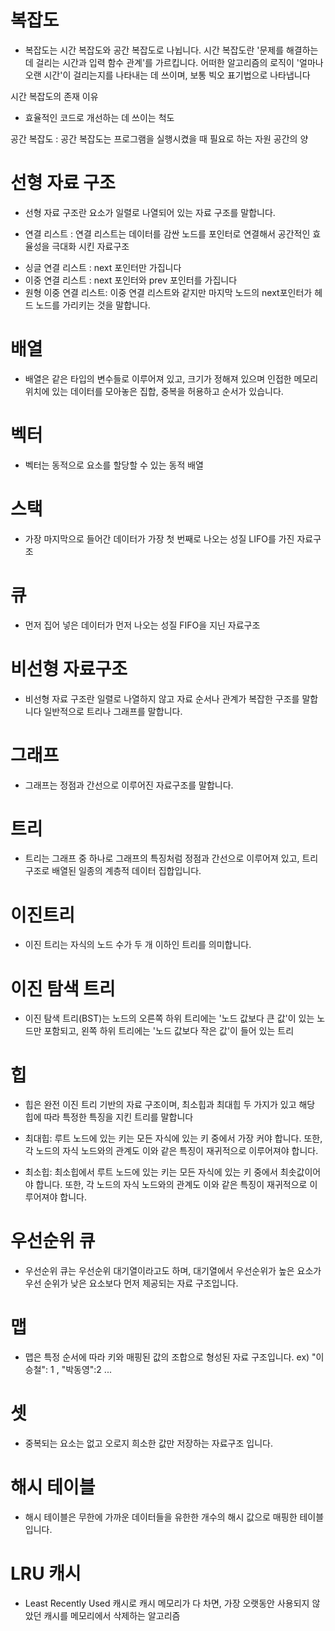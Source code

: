 # 복잡도

- 복잡도는 시간 복잡도와 공간 복잡도로 나뉩니다.
  시간 복잡도란 '문제를 해결하는 데 걸리는 시간과 입력 함수 관계'를 가르킵니다.
  어떠한 알고리즘의 로직이 '얼마나 오랜 시간'이 걸리는지를 나타내는 데 쓰이며, 보통 빅오 표기법으로 나타냅니다

시간 복잡도의 존재 이유

- 효율적인 코드로 개선하는 데 쓰이는 척도

공간 복잡도 : 공간 복잡도는 프로그램을 실행시켰을 때 필요로 하는 자원 공간의 양

# 선형 자료 구조

- 선형 자료 구조란 요소가 일렬로 나열되어 있는 자료 구조를 말합니다.

- 연결 리스트 : 연결 리스트는 데이터를 감싼 노드를 포인터로 연결해서 공간적인 효율성을 극대화 시킨 자료구조

* 싱글 연결 리스트 : next 포인터만 가집니다
* 이중 연결 리스트 : next 포인터와 prev 포인터를 가집니다
* 원형 이중 연결 리스트: 이중 연결 리스트와 같지만 마지막 노드의 next포인터가 헤드 노드를 가리키는 것을 말합니다.

# 배열

- 배열은 같은 타입의 변수들로 이루어져 있고, 크기가 정해져 있으며 인접한 메모리 위치에 있는 데이터를 모아놓은 집합, 중복을 허용하고 순서가 있습니다.

# 벡터

- 벡터는 동적으로 요소를 할당할 수 있는 동적 배열

# 스택

- 가장 마지막으로 들어간 데이터가 가장 첫 번째로 나오는 성질 LIFO를 가진 자료구조

# 큐

- 먼저 집어 넣은 데이터가 먼저 나오는 성질 FIFO을 지닌 자료구조

# 비선형 자료구조

- 비선형 자료 구조란 일렬로 나열하지 않고 자료 순서나 관계가 복잡한 구조를 말합니다
  일반적으로 트리나 그래프를 말합니다.

# 그래프

- 그래프는 정점과 간선으로 이루어진 자료구조를 말합니다.

# 트리

- 트리는 그래프 중 하나로 그래프의 특징처럼 정점과 간선으로 이루어져 있고, 트리 구조로 배열된 일종의 계층적 데이터 집합입니다.

# 이진트리

- 이진 트리는 자식의 노드 수가 두 개 이하인 트리를 의미합니다.

# 이진 탐색 트리

- 이진 탐색 트리(BST)는 노드의 오른쪽 하위 트리에는 '노드 값보다 큰 값'이 있는 노드만 포함되고, 왼쪽 하위 트리에는 '노드 값보다 작은 값'이 들어 있는 트리

# 힙

- 힙은 완전 이진 트리 기반의 자료 구조이며, 최소힙과 최대힙 두 가지가 있고 해당 힙에 따라 특정한 특징을 지킨 트리를 말합니다

- 최대힙: 루트 노드에 있는 키는 모든 자식에 있는 키 중에서 가장 커야 합니다. 또한, 각 노드의 자식 노드와의 관계도 이와 같은 특징이 재귀적으로 이루어져야 합니다.
- 최소힙: 최소힙에서 루트 노드에 있는 키는 모든 자식에 있는 키 중에서 최솟값이어야 합니다. 또한, 각 노드의 자식 노드와의 관계도 이와 같은 특징이 재귀적으로 이루어져야 합니다.

# 우선순위 큐
- 우선순위 큐는 우선순위 대기열이라고도 하며, 대기열에서 우선순위가 높은 요소가 우선 순위가 낮은 요소보다 먼저
제공되는 자료 구조입니다.

# 맵
- 맵은 특정 순서에 따라 키와 매핑된 값의 조합으로 형성된 자료 구조입니다.
ex) "이승철": 1 , "박동영":2 ...

# 셋
- 중복되는 요소는 없고 오로지 희소한 값만 저장하는 자료구조 입니다.

# 해시 테이블
- 해시 테이블은 무한에 가까운 데이터들을 유한한 개수의 해시 값으로 매핑한 테이블입니다.


# LRU 캐시

- Least Recently Used 캐시로 캐시 메모리가 다 차면, 가장 오랫동안 사용되지 않았던 캐시를 메모리에서 삭제하는 알고리즘
